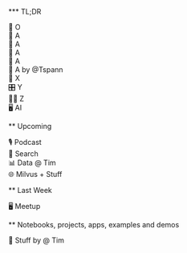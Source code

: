 *** TL;DR 


🐍 O     <br/>
🤖 A     <br/>
🧪 A     <br/>
🧩 A     <br/>
🧩 A     <br/>
🤝 A by @Tspann<br/>
🧠 X      <br/>
🎛️ Y       <br/>
🦸‍♂️ Z    <br/>
🖥️ AI   <br/>


** Upcoming

🎙️ Podcast     <br/>
🔄 Search      <br/>
📊 Data @ Tim  <br/>
🌐 Milvus + Stuff <br/>

** Last Week

🖥️ Meetup<br/>

** Notebooks, projects, apps, examples and demos

🚀 Stuff by @ Tim <br/>





